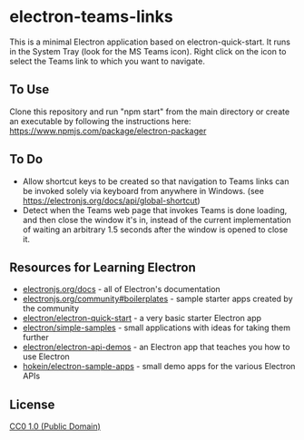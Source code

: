 # electron-teams-links

This is a minimal Electron application based on electron-quick-start. It runs in the System Tray (look for the MS Teams icon). Right click on the icon to select the Teams link to which you want to navigate. 

## To Use

Clone this repository and run "npm start" from the main directory or create an executable by following the instructions here: https://www.npmjs.com/package/electron-packager

## To Do

* Allow shortcut keys to be created so that navigation to Teams links can be invoked solely via keyboard from anywhere in Windows. (see https://electronjs.org/docs/api/global-shortcut)
* Detect when the Teams web page that invokes Teams is done loading, and then close the window it's in, instead of the current implementation of waiting an arbitrary 1.5 seconds after the window is opened to close it.

## Resources for Learning Electron

- [electronjs.org/docs](https://electronjs.org/docs) - all of Electron's documentation
- [electronjs.org/community#boilerplates](https://electronjs.org/community#boilerplates) - sample starter apps created by the community
- [electron/electron-quick-start](https://github.com/electron/electron-quick-start) - a very basic starter Electron app
- [electron/simple-samples](https://github.com/electron/simple-samples) - small applications with ideas for taking them further
- [electron/electron-api-demos](https://github.com/electron/electron-api-demos) - an Electron app that teaches you how to use Electron
- [hokein/electron-sample-apps](https://github.com/hokein/electron-sample-apps) - small demo apps for the various Electron APIs

## License

[CC0 1.0 (Public Domain)](LICENSE.md)
